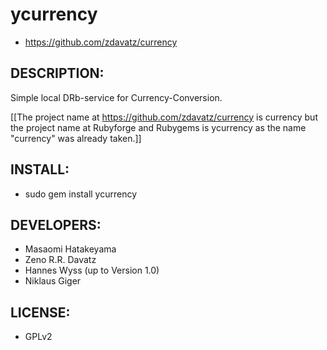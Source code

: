 # ycurrency

* https://github.com/zdavatz/currency

## DESCRIPTION:

Simple local DRb-service for Currency-Conversion. 

[[The project name at https://github.com/zdavatz/currency is currency but the project name at Rubyforge and
Rubygems is ycurrency as the name "currency" was already taken.]]

## INSTALL:

* sudo gem install ycurrency

## DEVELOPERS:

* Masaomi Hatakeyama
* Zeno R.R. Davatz
* Hannes Wyss (up to Version 1.0)
* Niklaus Giger

## LICENSE:

* GPLv2
